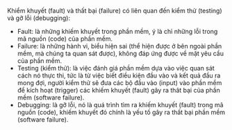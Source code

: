 Khiểm khuyết (fault) và thất bại (failure) có liên quan đến kiểm thử (testing) và gỡ lỗi (debugging):
- Fault: là những khiếm khuyết trong phần mềm, ý là chỉ những lỗi trong mã nguồn (code) của phần mềm.
- Failure: là những hành vi, biểu hiện sai (thể hiện được ở bên ngoài phần mềm, mà chúng ta quan sát được), không đáp ứng được về mặt yêu cầu của phần mềm.
- Testing (kiểm thử): là việc đánh giá phần mềm dựa vào việc quan sát cách nó thực thi, tức là từ việc biết điều kiện đầu vào và kết quả đầu ra mong đợi, người kiểm thử sẽ đưa các bộ đầu vào (input) vào phần mềm để kích hoạt (trigger) các khiếm khuyết (fault) gây ra thât bại của phần mềm (software failure).
- Debugging: là gỡ lỗi, nó là quá trình tìm ra khiếm khuyết (fault) trong mã nguồn (code), khiếm khuyết đó chính là yếu tố gây ra thất bại phần mềm (software failure).